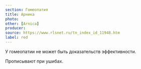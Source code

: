 ```yaml
---
section: Гомеопатия
title: Арника
photo:
other: [Arnica]
producer:
source: https://www.rlsnet.ru/tn_index_id_11948.htm
label: red
---
```


У гомеопатии не может быть доказательств эффективности.

Прописывают при ушибах.
